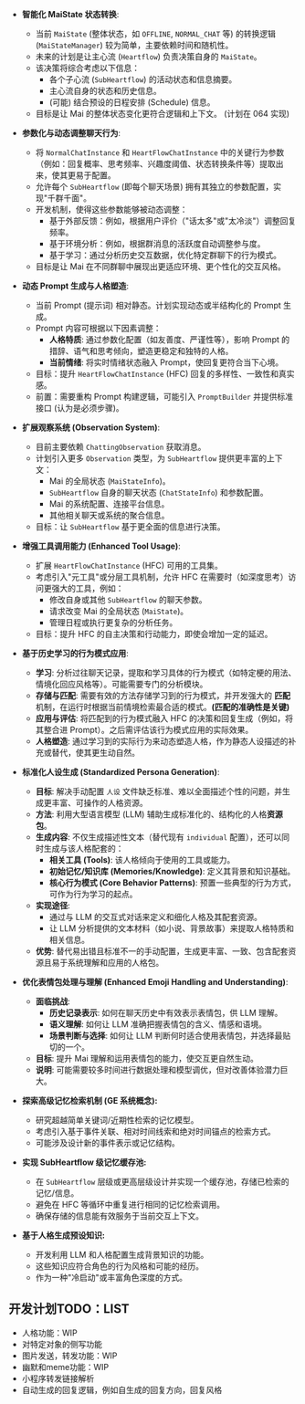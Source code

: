 - **智能化 MaiState 状态转换**:
    - 当前 `MaiState` (整体状态，如 `OFFLINE`, `NORMAL_CHAT` 等) 的转换逻辑 (`MaiStateManager`) 较为简单，主要依赖时间和随机性。
    - 未来的计划是让主心流 (`Heartflow`) 负责决策自身的 `MaiState`。
    - 该决策将综合考虑以下信息：
        - 各个子心流 (`SubHeartflow`) 的活动状态和信息摘要。
        - 主心流自身的状态和历史信息。
        - (可能) 结合预设的日程安排 (Schedule) 信息。
    - 目标是让 Mai 的整体状态变化更符合逻辑和上下文。 (计划在 064 实现)

- **参数化与动态调整聊天行为**:
    - 将 `NormalChatInstance` 和 `HeartFlowChatInstance` 中的关键行为参数（例如：回复概率、思考频率、兴趣度阈值、状态转换条件等）提取出来，使其更易于配置。
    - 允许每个 `SubHeartflow` (即每个聊天场景) 拥有其独立的参数配置，实现"千群千面"。
    - 开发机制，使得这些参数能够被动态调整：
        - 基于外部反馈：例如，根据用户评价（"话太多"或"太冷淡"）调整回复频率。
        - 基于环境分析：例如，根据群消息的活跃度自动调整参与度。
        - 基于学习：通过分析历史交互数据，优化特定群聊下的行为模式。
    - 目标是让 Mai 在不同群聊中展现出更适应环境、更个性化的交互风格。

- **动态 Prompt 生成与人格塑造**:
    - 当前 Prompt (提示词) 相对静态。计划实现动态或半结构化的 Prompt 生成。
    - Prompt 内容可根据以下因素调整：
        - **人格特质**: 通过参数化配置（如友善度、严谨性等），影响 Prompt 的措辞、语气和思考倾向，塑造更稳定和独特的人格。
        - **当前情绪**: 将实时情绪状态融入 Prompt，使回复更符合当下心境。
    - 目标：提升 `HeartFlowChatInstance` (HFC) 回复的多样性、一致性和真实感。
    - 前置：需要重构 Prompt 构建逻辑，可能引入 `PromptBuilder` 并提供标准接口 (认为是必须步骤)。

- **扩展观察系统 (Observation System)**:
    - 目前主要依赖 `ChattingObservation` 获取消息。
    - 计划引入更多 `Observation` 类型，为 `SubHeartflow` 提供更丰富的上下文：
        - Mai 的全局状态 (`MaiStateInfo`)。
        - `SubHeartflow` 自身的聊天状态 (`ChatStateInfo`) 和参数配置。
        - Mai 的系统配置、连接平台信息。
        - 其他相关聊天或系统的聚合信息。
    - 目标：让 `SubHeartflow` 基于更全面的信息进行决策。

- **增强工具调用能力 (Enhanced Tool Usage)**:
    - 扩展 `HeartFlowChatInstance` (HFC) 可用的工具集。
    - 考虑引入"元工具"或分层工具机制，允许 HFC 在需要时（如深度思考）访问更强大的工具，例如：
        - 修改自身或其他 `SubHeartflow` 的聊天参数。
        - 请求改变 Mai 的全局状态 (`MaiState`)。
        - 管理日程或执行更复杂的分析任务。
    - 目标：提升 HFC 的自主决策和行动能力，即使会增加一定的延迟。

- **基于历史学习的行为模式应用**:
    - **学习**: 分析过往聊天记录，提取和学习具体的行为模式（如特定梗的用法、情境化回应风格等）。可能需要专门的分析模块。
    - **存储与匹配**: 需要有效的方法存储学习到的行为模式，并开发强大的 **匹配** 机制，在运行时根据当前情境检索最合适的模式。**(匹配的准确性是关键)**
    - **应用与评估**: 将匹配到的行为模式融入 HFC 的决策和回复生成（例如，将其整合进 Prompt）。之后需评估该行为模式应用的实际效果。
    - **人格塑造**: 通过学习到的实际行为来动态塑造人格，作为静态人设描述的补充或替代，使其更生动自然。

- **标准化人设生成 (Standardized Persona Generation)**:
    - **目标**: 解决手动配置 `人设` 文件缺乏标准、难以全面描述个性的问题，并生成更丰富、可操作的人格资源。
    - **方法**: 利用大型语言模型 (LLM) 辅助生成标准化的、结构化的人格**资源包**。
    - **生成内容**: 不仅生成描述性文本（替代现有 `individual` 配置），还可以同时生成与该人格配套的：
        - **相关工具 (Tools)**: 该人格倾向于使用的工具或能力。
        - **初始记忆/知识库 (Memories/Knowledge)**: 定义其背景和知识基础。
        - **核心行为模式 (Core Behavior Patterns)**: 预置一些典型的行为方式，可作为行为学习的起点。
    - **实现途径**: 
        - 通过与 LLM 的交互式对话来定义和细化人格及其配套资源。
        - 让 LLM 分析提供的文本材料（如小说、背景故事）来提取人格特质和相关信息。
    - **优势**: 替代易出错且标准不一的手动配置，生成更丰富、一致、包含配套资源且易于系统理解和应用的人格包。

- **优化表情包处理与理解 (Enhanced Emoji Handling and Understanding)**:
    - **面临挑战**:
        - **历史记录表示**: 如何在聊天历史中有效表示表情包，供 LLM 理解。
        - **语义理解**: 如何让 LLM 准确把握表情包的含义、情感和语境。
        - **场景判断与选择**: 如何让 LLM 判断何时适合使用表情包，并选择最贴切的一个。
    - **目标**: 提升 Mai 理解和运用表情包的能力，使交互更自然生动。
    - **说明**: 可能需要较多时间进行数据处理和模型调优，但对改善体验潜力巨大。

- **探索高级记忆检索机制 (GE 系统概念):**
    - 研究超越简单关键词/近期性检索的记忆模型。
    - 考虑引入基于事件关联、相对时间线索和绝对时间锚点的检索方式。
    - 可能涉及设计新的事件表示或记忆结构。


- **实现 SubHeartflow 级记忆缓存池:**
    - 在 `SubHeartflow` 层级或更高层级设计并实现一个缓存池，存储已检索的记忆/信息。
    - 避免在 HFC 等循环中重复进行相同的记忆检索调用。
    - 确保存储的信息能有效服务于当前交互上下文。

- **基于人格生成预设知识:**
    - 开发利用 LLM 和人格配置生成背景知识的功能。
    - 这些知识应符合角色的行为风格和可能的经历。
    - 作为一种"冷启动"或丰富角色深度的方式。


## 开发计划TODO：LIST

- 人格功能：WIP
- 对特定对象的侧写功能
- 图片发送，转发功能：WIP
- 幽默和meme功能：WIP
- 小程序转发链接解析
- 自动生成的回复逻辑，例如自生成的回复方向，回复风格